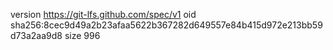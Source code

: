 version https://git-lfs.github.com/spec/v1
oid sha256:8cec9d49a2b23afaa5622b367282d649557e84b415d972e213bb59d73a2aa9d8
size 996
